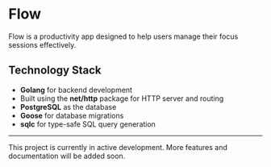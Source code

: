 # Flow

Flow is a productivity app designed to help users manage their focus sessions effectively.

## Technology Stack

- **Golang** for backend development  
- Built using the **net/http** package for HTTP server and routing  
- **PostgreSQL** as the database  
- **Goose** for database migrations  
- **sqlc** for type-safe SQL query generation  

---

This project is currently in active development. More features and documentation will be added soon.
